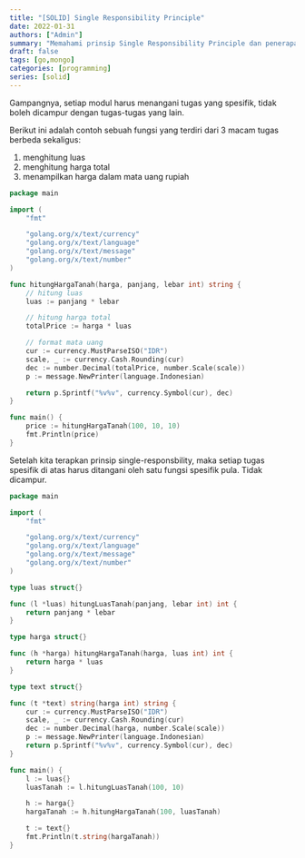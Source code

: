 ```yaml
---
title: "[SOLID] Single Responsibility Principle"
date: 2022-01-31
authors: ["Admin"]
summary: "Memahami prinsip Single Responsibility Principle dan penerapannya di golang"
draft: false
tags: [go,mongo]
categories: [programming]
series: [solid]
---
```


Gampangnya, setiap modul harus menangani tugas yang spesifik, tidak boleh dicampur dengan tugas-tugas yang lain.

Berikut ini adalah contoh sebuah fungsi yang terdiri dari 3 macam tugas berbeda sekaligus:
1. menghitung luas
2. menghitung harga total
3. menampilkan harga dalam mata uang rupiah

```go
package main

import (
	"fmt"

	"golang.org/x/text/currency"
	"golang.org/x/text/language"
	"golang.org/x/text/message"
	"golang.org/x/text/number"
)

func hitungHargaTanah(harga, panjang, lebar int) string {
	// hitung luas
	luas := panjang * lebar

	// hitung harga total
	totalPrice := harga * luas

	// format mata uang
	cur := currency.MustParseISO("IDR")
	scale, _ := currency.Cash.Rounding(cur)
	dec := number.Decimal(totalPrice, number.Scale(scale))
	p := message.NewPrinter(language.Indonesian)

	return p.Sprintf("%v%v", currency.Symbol(cur), dec)
}

func main() {
	price := hitungHargaTanah(100, 10, 10)
	fmt.Println(price)
}
```

Setelah kita terapkan prinsip single-responsbility, maka setiap tugas spesifik di atas harus ditangani oleh satu fungsi spesifik pula. Tidak dicampur.

```go
package main

import (
	"fmt"

	"golang.org/x/text/currency"
	"golang.org/x/text/language"
	"golang.org/x/text/message"
	"golang.org/x/text/number"
)

type luas struct{}

func (l *luas) hitungLuasTanah(panjang, lebar int) int {
	return panjang * lebar
}

type harga struct{}

func (h *harga) hitungHargaTanah(harga, luas int) int {
	return harga * luas
}

type text struct{}

func (t *text) string(harga int) string {
	cur := currency.MustParseISO("IDR")
	scale, _ := currency.Cash.Rounding(cur)
	dec := number.Decimal(harga, number.Scale(scale))
	p := message.NewPrinter(language.Indonesian)
	return p.Sprintf("%v%v", currency.Symbol(cur), dec)
}

func main() {
	l := luas{}
	luasTanah := l.hitungLuasTanah(100, 10)

	h := harga{}
	hargaTanah := h.hitungHargaTanah(100, luasTanah)

	t := text{}
	fmt.Println(t.string(hargaTanah))
}
```